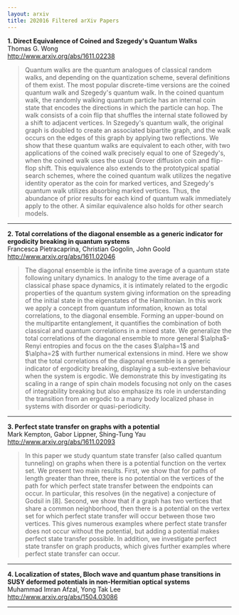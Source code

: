 ```yaml
---
layout: arxiv
title: 202016 Filtered arXiv Papers
---
```


**1.    Direct Equivalence of Coined and Szegedy's Quantum Walks**  
Thomas G. Wong  
http://www.arxiv.org/abs/1611.02238  
<blockquote>
<p>
Quantum walks are the quantum analogues of classical random walks, and depending on the quantization scheme, several definitions of them exist. The most popular discrete-time versions are the coined quantum walk and Szegedy's quantum walk. In the coined quantum walk, the randomly walking quantum particle has an internal coin state that encodes the directions in which the particle can hop. The walk consists of a coin flip that shuffles the internal state followed by a shift to adjacent vertices. In Szegedy's quantum walk, the original graph is doubled to create an associated bipartite graph, and the walk occurs on the edges of this graph by applying two reflections. We show that these quantum walks are equivalent to each other, with two applications of the coined walk precisely equal to one of Szegedy's, when the coined walk uses the usual Grover diffusion coin and flip-flop shift. This equivalence also extends to the prototypical spatial search schemes, where the coined quantum walk utilizes the negative identity operator as the coin for marked vertices, and Szegedy's quantum walk utilizes absorbing marked vertices. Thus, the abundance of prior results for each kind of quantum walk immediately apply to the other. A similar equivalence also holds for other search models.
</p>
</blockquote>

------

**2.    Total correlations of the diagonal ensemble as a generic indicator for ergodicity breaking in quantum systems**  
Francesca Pietracaprina, Christian Gogolin, John Goold  
http://www.arxiv.org/abs/1611.02046  
<blockquote>
<p>
The diagonal ensemble is the infinite time average of a quantum state following unitary dynamics. In analogy to the time average of a classical phase space dynamics, it is intimately related to the ergodic properties of the quantum system giving information on the spreading of the initial state in the eigenstates of the Hamiltonian. In this work we apply a concept from quantum information, known as total correlations, to the diagonal ensemble. Forming an upper-bound on the multipartite entanglement, it quantifies the combination of both classical and quantum correlations in a mixed state. We generalize the total correlations of the diagonal ensemble to more general $\alpha$-Renyi entropies and focus on the the cases $\alpha=1$ and $\alpha=2$ with further numerical extensions in mind. Here we show that the total correlations of the diagonal ensemble is a generic indicator of ergodicity breaking, displaying a sub-extensive behaviour when the system is ergodic. We demonstrate this by investigating its scaling in a range of spin chain models focusing not only on the cases of integrability breaking but also emphasize its role in understanding the transition from an ergodic to a many body localized phase in systems with disorder or quasi-periodicity.
</p>
</blockquote>

------

**3.    Perfect state transfer on graphs with a potential**  
Mark Kempton, Gabor Lippner, Shing-Tung Yau  
http://www.arxiv.org/abs/1611.02093  
<blockquote>
<p>
In this paper we study quantum state transfer (also called quantum tunneling) on graphs when there is a potential function on the vertex set. We present two main results. First, we show that for paths of length greater than three, there is no potential on the vertices of the path for which perfect state transfer between the endpoints can occur. In particular, this resolves (in the negative) a conjecture of Godsil in [8]. Second, we show that if a graph has two vertices that share a common neighborhood, then there is a potential on the vertex set for which perfect state transfer will occur between those two vertices. This gives numerous examples where perfect state transfer does not occur without the potential, but adding a potential makes perfect state transfer possible. In addition, we investigate perfect state transfer on graph products, which gives further examples where perfect state transfer can occur.
</p>
</blockquote>

------

**4.    Localization of states, Bloch wave and quantum phase transitions in SUSY deformed potentials in non-Hermitian optical systems**  
Muhammad Imran Afzal, Yong Tak Lee  
http://www.arxiv.org/abs/1504.03086  
<blockquote>
<p>

</p>
</blockquote>

------

